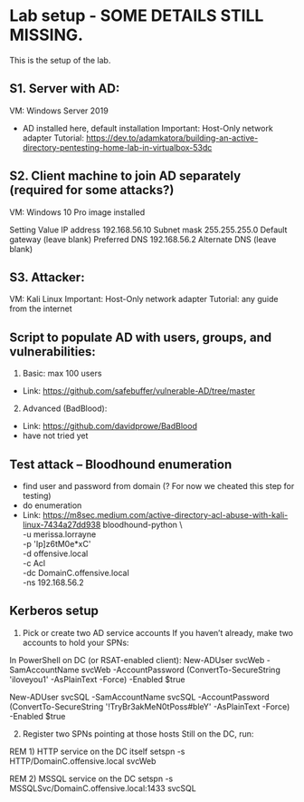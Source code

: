 # Lab setup - SOME DETAILS STILL MISSING.

This is the setup of the lab.

## S1. Server with AD:
VM: Windows Server 2019
-	AD installed here, default installation
Important: Host-Only network adapter
Tutorial: https://dev.to/adamkatora/building-an-active-directory-pentesting-home-lab-in-virtualbox-53dc


## S2. Client machine to join AD separately (required for some attacks?)

VM: Windows 10 Pro image installed

Setting	Value
IP address	192.168.56.10
Subnet mask	255.255.255.0
Default gateway	(leave blank)
Preferred DNS	192.168.56.2
Alternate DNS	(leave blank)

## S3. Attacker:
VM: Kali Linux
Important: Host-Only network adapter
Tutorial: any guide from the internet


## Script to populate AD with users, groups, and vulnerabilities:

1.	Basic: max 100 users
-	Link: https://github.com/safebuffer/vulnerable-AD/tree/master

2.	Advanced (BadBlood):
-	Link: https://github.com/davidprowe/BadBlood 
-	have not tried yet

## Test attack – Bloodhound enumeration 
-	find user and password from domain (? For now we cheated this step for testing)
-	do enumeration
-	Link: https://m8sec.medium.com/active-directory-acl-abuse-with-kali-linux-7434a27dd938
bloodhound-python \                                        
  -u merissa.lorrayne \
  -p 'Ip]z6tM0e*xC' \
  -d offensive.local \
  -c Acl \
  -dc DomainC.offensive.local \
  -ns 192.168.56.2

## Kerberos setup

1. Pick or create two AD service accounts
If you haven’t already, make two accounts to hold your SPNs:

In PowerShell on DC (or RSAT-enabled client):
New-ADUser svcWeb  -SamAccountName svcWeb  -AccountPassword (ConvertTo-SecureString 'iloveyou1' -AsPlainText -Force) -Enabled $true

New-ADUser svcSQL  -SamAccountName svcSQL  -AccountPassword (ConvertTo-SecureString '!TryBr3akMeN0tPoss#bleY' -AsPlainText -Force) -Enabled $true

2. Register two SPNs pointing at those hosts
Still on the DC, run:

REM 1) HTTP service on the DC itself
setspn -s HTTP/DomainC.offensive.local svcWeb

REM 2) MSSQL service on the DC
setspn -s MSSQLSvc/DomainC.offensive.local:1433 svcSQL
